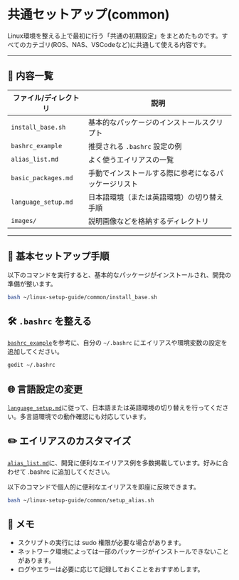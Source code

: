 # 共通セットアップ(common)

Linux環境を整える上で最初に行う「共通の初期設定」をまとめたものです。すべてのカテゴリ(ROS、NAS、VSCodeなど)に共通して使える内容です。

---

## 📄 内容一覧

| ファイル/ディレクトリ         | 説明 |
|------------------------------|------|
| `install_base.sh`            | 基本的なパッケージのインストールスクリプト |
| `bashrc_example`             | 推奨される `.bashrc` 設定の例 |
| `alias_list.md`              | よく使うエイリアスの一覧 |
| `basic_packages.md`          | 手動でインストールする際に参考になるパッケージリスト |
| `language_setup.md`          | 日本語環境（または英語環境）の切り替え手順 |
| `images/`                    | 説明画像などを格納するディレクトリ |

---

## 🚀 基本セットアップ手順

以下のコマンドを実行すると、基本的なパッケージがインストールされ、開発の準備が整います。

```bash
bash ~/linux-setup-guide/common/install_base.sh
```

## 🛠 `.bashrc` を整える
[`bashrc_example`](bashrc_example)を参考に、自分の `~/.bashrc` にエイリアスや環境変数の設定を追加してください。

```bash
gedit ~/.bashrc
```

## 🌐 言語設定の変更
[`language_setup.md`](language_setup.md)に従って、日本語または英語環境の切り替えを行ってください。多言語環境での動作確認にも対応しています。

## ✏️ エイリアスのカスタマイズ
[`alias_list.md`](alias_list.md)に、開発に便利なエイリアス例を多数掲載しています。好みに合わせて .bashrc に追加してください。


以下のコマンドで個人的に便利なエイリアスを即座に反映できます。

```bash
bash ~/linux-setup-guide/common/setup_alias.sh
```

## 📝 メモ
- スクリプトの実行には sudo 権限が必要な場合があります。
- ネットワーク環境によっては一部のパッケージがインストールできないことがあります。
- ログやエラーは必要に応じて記録しておくことをおすすめします。